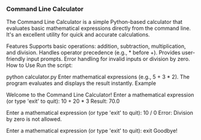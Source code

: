 ### Command Line Calculator

The Command Line Calculator is a simple Python-based calculator that evaluates basic mathematical expressions directly from the command line. It's an excellent utility for quick and accurate calculations.

Features
Supports basic operations: addition, subtraction, multiplication, and division.
Handles operator precedence (e.g., * before +).
Provides user-friendly input prompts.
Error handling for invalid inputs or division by zero.
How to Use
Run the script:

python calculator.py
Enter mathematical expressions (e.g., 5 + 3 * 2).
The program evaluates and displays the result instantly.
Example

Welcome to the Command Line Calculator!
Enter a mathematical expression (or type 'exit' to quit): 10 + 20 * 3
Result: 70.0

Enter a mathematical expression (or type 'exit' to quit): 10 / 0
Error: Division by zero is not allowed.

Enter a mathematical expression (or type 'exit' to quit): exit
Goodbye!
